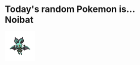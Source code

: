 # Today's random Pokemon is... Noibat

![Noibat shiny sprite](https://raw.githubusercontent.com/PokeAPI/sprites/master/sprites/pokemon/shiny/714.png)